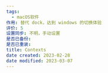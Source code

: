```yaml
---
tags:
  - macOS软件
作用: 替代 dock，达到 windows 的切换体验
评价: 5
设置同步: 不明，手动设置
是否已备份:
是否已重装:
title: Contexts
date created: 2023-02-28
date modified: 2023-03-07
---
```

